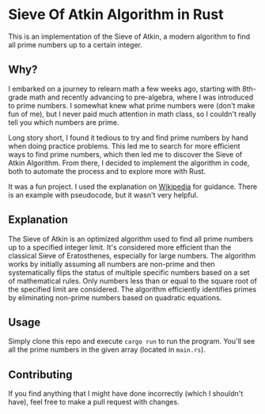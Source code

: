 # Sieve Of Atkin Algorithm in Rust

This is an implementation of the Sieve of Atkin, a modern algorithm to find all prime numbers up to a certain integer.

## Why?
I embarked on a journey to relearn math a few weeks ago, starting with 8th-grade math and recently advancing to pre-algebra, where I was introduced to prime numbers. I somewhat knew what prime numbers were (don't make fun of me), but I never paid much attention in math class, so I couldn't really tell you which numbers are prime.

Long story short, I found it tedious to try and find prime numbers by hand when doing practice problems. This led me to search for more efficient ways to find prime numbers, which then led me to discover the Sieve of Atkin Algorithm. From there, I decided to implement the algorithm in code, both to automate the process and to explore more with Rust.

It was a fun project. I used the explanation on [Wikipedia](https://en.wikipedia.org/wiki/Sieve_of_Atkin) for guidance. There is an example with pseudocode, but it wasn't very helpful.

## Explanation
The Sieve of Atkin is an optimized algorithm used to find all prime numbers up to a specified integer limit. It's considered more efficient than the classical Sieve of Eratosthenes, especially for large numbers. The algorithm works by initially assuming all numbers are non-prime and then systematically flips the status of multiple specific numbers based on a set of mathematical rules. Only numbers less than or equal to the square root of the specified limit are considered. The algorithm efficiently identifies primes by eliminating non-prime numbers based on quadratic equations.

## Usage
Simply clone this repo and execute `cargo run` to run the program. You'll see all the prime numbers in the given array (located in `main.rs`).

## Contributing
If you find anything that I might have done incorrectly (which I shouldn't have), feel free to make a pull request with changes.
